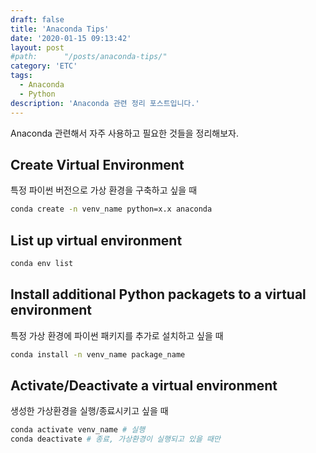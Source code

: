 ```yaml
---
draft: false
title: 'Anaconda Tips'
date: '2020-01-15 09:13:42'
layout: post
#path:      "/posts/anaconda-tips/"
category: 'ETC'
tags:
  - Anaconda
  - Python
description: 'Anaconda 관련 정리 포스트입니다.'
---
```


Anaconda 관련해서 자주 사용하고 필요한 것들을 정리해보자.

## Create Virtual Environment

특정 파이썬 버전으로 가상 환경을 구축하고 싶을 때

```bash
conda create -n venv_name python=x.x anaconda
```

## List up virtual environment

```bash
conda env list
```

## Install additional Python packagets to a virtual environment

특정 가상 환경에 파이썬 패키지를 추가로 설치하고 싶을 때

```bash
conda install -n venv_name package_name
```

## Activate/Deactivate a virtual environment

생성한 가상환경을 실행/종료시키고 싶을 때

```bash
conda activate venv_name # 실행
conda deactivate # 종료, 가상환경이 실행되고 있을 때만
```
